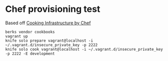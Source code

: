 # Chef provisioning test

Based off [Cooking Infrastructure by Chef](http://chef.leopard.in.ua/html/#rubygems-and-bundler)

```
berks vendor cookbooks
vagrant up
knife solo prepare vagrant@localhost -i ~/.vagrant.d/insecure_private_key -p 2222
knife solo cook vagrant@localhost -i ~/.vagrant.d/insecure_private_key -p 2222 -E development
```
